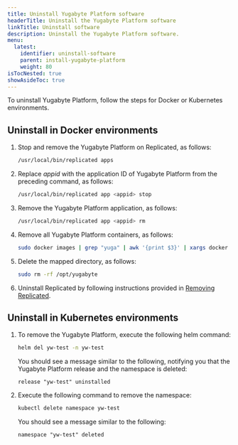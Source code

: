 ```yaml
---
title: Uninstall Yugabyte Platform software
headerTitle: Uninstall the Yugabyte Platform software
linkTitle: Uninstall software
description: Uninstall the Yugabyte Platform software.
menu:
  latest:
    identifier: uninstall-software
    parent: install-yugabyte-platform
    weight: 80
isTocNested: true
showAsideToc: true
---
```


To uninstall Yugabyte Platform, follow the steps for Docker or Kubernetes environments.

## Uninstall in Docker environments

1. Stop and remove the Yugabyte Platform on Replicated, as follows:

    ```sh
    /usr/local/bin/replicated apps
    ```

2. Replace *appid* with the application ID of Yugabyte Platform from the preceding command, as follows:

    ```sh
    /usr/local/bin/replicated app <appid> stop
    ```

3. Remove the Yugabyte Platform application, as follows:

    ```sh
    /usr/local/bin/replicated app <appid> rm
    ```

4. Remove all Yugabyte Platform containers, as follows:

    ```sh
    sudo docker images | grep "yuga" | awk '{print $3}' | xargs docker rmi -f
    ```

5. Delete the mapped directory, as follows:

    ```sh
    sudo rm -rf /opt/yugabyte
    ```

6. Uninstall Replicated by following instructions provided in [Removing Replicated](https://help.replicated.com/docs/native/customer-installations/installing-via-script/#removing-replicated).

## Uninstall in Kubernetes environments

1. To remove the Yugabyte Platform, execute the following helm command:

    ```sh
    helm del yw-test -n yw-test
    ```

    You should see a message similar to the following, notifying you that the Yugabyte Platform release and the namespace is deleted:

    ```output
    release "yw-test" uninstalled
    ```

2. Execute the following command to remove the namespace:

    ```sh
    kubectl delete namespace yw-test
    ```

    You should see a message similar to the following:

    ```output
    namespace "yw-test" deleted
    ```
